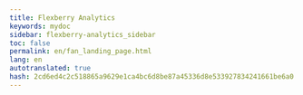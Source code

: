 ```yaml
--- 
title: Flexberry Analytics 
keywords: mydoc 
sidebar: flexberry-analytics_sidebar 
toc: false 
permalink: en/fan_landing_page.html 
lang: en 
autotranslated: true 
hash: 2cd6ed4c2c518865a9629e1ca4bc6d8be87a45336d8e533927834241661be6a0 
--- 
```





